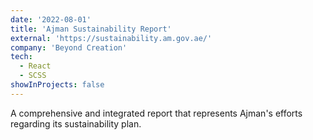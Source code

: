 ```yaml
---
date: '2022-08-01'
title: 'Ajman Sustainability Report'
external: 'https://sustainability.am.gov.ae/'
company: 'Beyond Creation'
tech:
  - React
  - SCSS
showInProjects: false
---
```


A comprehensive and integrated report that represents Ajman's efforts regarding its sustainability plan.
